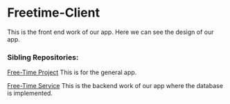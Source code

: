 # Freetime-Client
This is the front end work of our app. Here we can see the design of our app.

### Sibling Repositories:
[Free-Time Project](https://github.com/calvin-cs262-fall2020-teamD/freetime-project) This is for the general app.

[Free-Time Service](https://github.com/calvin-cs262-fall2020-teamD/freetime-service) This is the backend work of our app where the database is implemented.

